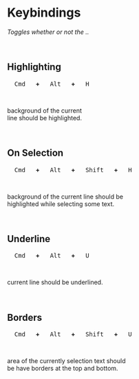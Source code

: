 
# Keybindings

*Toggles whether or not the ..*

<br>

## Highlighting

<kbd>  Cmd  </kbd>  **+**  <kbd>  Alt  </kbd>  **+**  <kbd>  H  </kbd>

<br>

background of the current  
line should be highlighted.

<br>

## On Selection

<kbd>  Cmd  </kbd>  **+**  <kbd>  Alt  </kbd>  **+**  <kbd>  Shift  </kbd>  **+**  <kbd>  H  </kbd>

<br>

background of the current line should be  
highlighted while selecting some text.

<br>

## Underline

<kbd>  Cmd  </kbd>  **+**  <kbd>  Alt  </kbd>  **+**  <kbd>  U  </kbd>

<br>

current line should be underlined.

<br>

## Borders

<kbd>  Cmd  </kbd>  **+**  <kbd>  Alt  </kbd>  **+**  <kbd>  Shift  </kbd>  **+**  <kbd>  U  </kbd>

<br>

area of the currently selection text should  
be have borders at the top and bottom.

<br>
